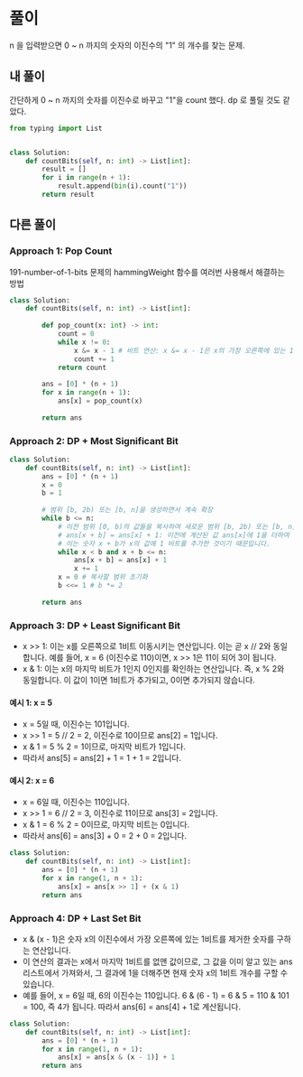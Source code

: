 # 풀이
​n 을 입력받으면 0 ~ n 까지의 숫자의 이진수의 "1" 의 개수를 찾는 문제.

## 내 풀이
간단하게 0 ~ n 까지의 숫자를 이진수로 바꾸고 "1"을 count 했다. dp 로 풀릴 것도 같았다.

```py
from typing import List


class Solution:
    def countBits(self, n: int) -> List[int]:
        result = []
        for i in range(n + 1):
            result.append(bin(i).count("1"))
        return result
```

## 다른 풀이

### Approach 1: Pop Count
191-number-of-1-bits 문제의 hammingWeight 함수를 여러번 사용해서 해결하는 방법
```py
class Solution:
    def countBits(self, n: int) -> List[int]:
        
        def pop_count(x: int) -> int:
            count = 0
            while x != 0:
                x &= x - 1 # 비트 연산: x &= x - 1은 x의 가장 오른쪽에 있는 1 비트를 제거합니다. 이 과정은 숫자 x에서 1이 더 이상 남아있지 않을 때까지 반복됩니다.
                count += 1
            return count
            
        ans = [0] * (n + 1)
        for x in range(n + 1):
            ans[x] = pop_count(x)
    
        return ans                                
```

### Approach 2: DP + Most Significant Bit
```py
class Solution:
    def countBits(self, n: int) -> List[int]:
        ans = [0] * (n + 1)
        x = 0
        b = 1
        
        # 범위 [b, 2b) 또는 [b, n]을 생성하면서 계속 확장
        while b <= n:
            # 이전 범위 [0, b)의 값들을 복사하여 새로운 범위 [b, 2b) 또는 [b, n]을 계산합니다.
            # ans[x + b] = ans[x] + 1: 이전에 계산된 값 ans[x]에 1을 더하여 새로운 값 ans[x + b]를 설정합니다. 
            # 이는 숫자 x + b가 x의 값에 1 비트를 추가한 것이기 때문입니다.
            while x < b and x + b <= n:
                ans[x + b] = ans[x] + 1
                x += 1
            x = 0 # 복사할 범위 초기화
            b <<= 1 # b *= 2
            
        return ans               
```

### Approach 3: DP + Least Significant Bit
- x >> 1: 이는 x를 오른쪽으로 1비트 이동시키는 연산입니다. 이는 곧 x // 2와 동일합니다. 예를 들어, x = 6 (이진수로 110)이면, x >> 1은 11이 되어 3이 됩니다.
- x & 1: 이는 x의 마지막 비트가 1인지 0인지를 확인하는 연산입니다. 즉, x % 2와 동일합니다. 이 값이 1이면 1비트가 추가되고, 0이면 추가되지 않습니다.
#### 예시 1: x = 5
- x = 5일 때, 이진수는 101입니다.
- x >> 1 = 5 // 2 = 2, 이진수로 10이므로 ans[2] = 1입니다.
- x & 1 = 5 % 2 = 1이므로, 마지막 비트가 1입니다.
- 따라서 ans[5] = ans[2] + 1 = 1 + 1 = 2입니다.

#### 예시 2: x = 6
- x = 6일 때, 이진수는 110입니다.
- x >> 1 = 6 // 2 = 3, 이진수로 11이므로 ans[3] = 2입니다.
- x & 1 = 6 % 2 = 0이므로, 마지막 비트는 0입니다.
- 따라서 ans[6] = ans[3] + 0 = 2 + 0 = 2입니다.

```py
class Solution:
    def countBits(self, n: int) -> List[int]:
        ans = [0] * (n + 1)
        for x in range(1, n + 1):
            ans[x] = ans[x >> 1] + (x & 1) 
        return ans 
```


### Approach 4: DP + Last Set Bit
- x & (x - 1)은 숫자 x의 이진수에서 가장 오른쪽에 있는 1비트를 제거한 숫자를 구하는 연산입니다.
- 이 연산의 결과는 x에서 마지막 1비트를 없앤 값이므로, 그 값을 이미 알고 있는 ans 리스트에서 가져와서, 그 결과에 1을 더해주면 현재 숫자 x의 1비트 개수를 구할 수 있습니다.
- 예를 들어, x = 6일 때, 6의 이진수는 110입니다. 6 & (6 - 1) = 6 & 5 = 110 & 101 = 100, 즉 4가 됩니다. 따라서 ans[6] = ans[4] + 1로 계산됩니다.
```py
class Solution:
    def countBits(self, n: int) -> List[int]:
        ans = [0] * (n + 1)
        for x in range(1, n + 1):
            ans[x] = ans[x & (x - 1)] + 1
        return ans 
```